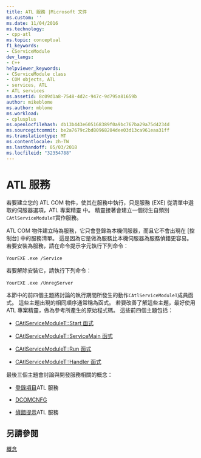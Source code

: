 ```yaml
---
title: ATL 服務 |Microsoft 文件
ms.custom: ''
ms.date: 11/04/2016
ms.technology:
- cpp-atl
ms.topic: conceptual
f1_keywords:
- CServiceModule
dev_langs:
- C++
helpviewer_keywords:
- CServiceModule class
- COM objects, ATL
- services, ATL
- ATL services
ms.assetid: 8c09d1a8-7548-4d2c-947c-9d795a81659b
author: mikeblome
ms.author: mblome
ms.workload:
- cplusplus
ms.openlocfilehash: db13b443e605168389f0a9bc767ba29a75d4234d
ms.sourcegitcommit: be2a7679c2bd80968204dee03d13ca961eaa31ff
ms.translationtype: MT
ms.contentlocale: zh-TW
ms.lasthandoff: 05/03/2018
ms.locfileid: "32354788"
---
```

# <a name="atl-services"></a>ATL 服務
若要建立您的 ATL COM 物件，使其在服務中執行，只是服務 (EXE) 從清單中選取的伺服器選項，ATL 專案精靈 中。 精靈接著會建立一個衍生自類別`CAtlServiceModuleT`實作服務。  
  
 ATL COM 物件建立時為服務，它只會登錄為本機伺服器，而且它不會出現在 [控制台] 中的服務清單。 這是因為它是做為服務比本機伺服器為服務偵錯更容易。 若要安裝為服務，請在命令提示字元執行下列命令：  
  
 `YourEXE` `.exe /Service`  
  
 若要解除安裝它，請執行下列命令：  
  
 `YourEXE` `.exe /UnregServer`  
  
 本節中的前四個主題將討論的執行期間所發生的動作`CAtlServiceModuleT`成員函式。 這些主題出現的相同順序通常稱為函式。 若要改善了解這些主題，最好使用 ATL 專案精靈，做為參考所產生的原始程式碼。 這些前四個主題包括：  
  

-   [CAtlServiceModuleT::Start 函式](../atl/reference/catlservicemodulet-class.md#start)  
  
-   [CAtlServiceModuleT::ServiceMain 函式](../atl/reference/catlservicemodulet-class.md#servicemain)  
  
-   [CAtlServiceModuleT::Run 函式](../atl/reference/catlservicemodulet-class.md#run)  
  
-   [CAtlServiceModuleT::Handler 函式](../atl/reference/catlservicemodulet-class.md#handler)  
  
 最後三個主題會討論與開發服務相關的概念：  
  
-   [登錄項目](../atl/registry-entries.md)ATL 服務  
  
-   [DCOMCNFG](../atl/dcomcnfg.md)  
  
-   [偵錯提示](../atl/debugging-tips.md)ATL 服務  
  
## <a name="see-also"></a>另請參閱  
 [概念](../atl/active-template-library-atl-concepts.md)

